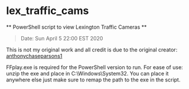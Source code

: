 # lex_traffic_cams
** PowerShell script to view Lexington Traffic Cameras **
> Date: Sun April 5 22:00 EST 2020
>
This is not my original work and all credit is due to the original creator: [anthonychaseparsons1](https://github.com/anthonychaseparsons1)
>
FFplay.exe is required for the PowerShell version to run. For ease of use: unzip the exe and place in C:\Windows\System32.
You can place it anywhere else just make sure to remap the path to the exe in the script.
